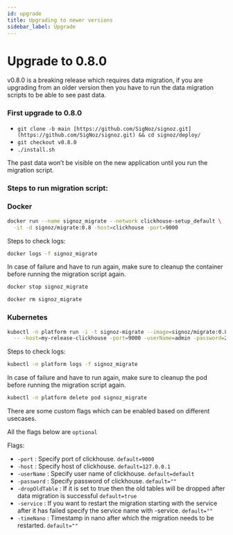 ```yaml
---
id: upgrade
title: Upgrading to newer versions
sidebar_label: Upgrade 
---
```


# Upgrade to 0.8.0

v0.8.0 is a breaking release which requires data migration, if you are upgrading from an older version then you have to run the data migration scripts to be able to see past data.

### First upgrade to 0.8.0

- `git clone -b main [https://github.com/SigNoz/signoz.git](https://github.com/SigNoz/signoz.git) && cd signoz/deploy/`
- `git checkout v0.8.0`
- `./install.sh`

The past data won’t be visible on the new application until you run the migration script.

### Steps to run migration script:

### Docker

```bash
docker run --name signoz_migrate --network clickhouse-setup_default \
  -it -d signoz/migrate:0.8 -host=clickhouse -port=9000
```

Steps to check logs:

```bash
docker logs -f signoz_migrate
```

In case of failure and have to run again, make sure to cleanup the container before running the migration script again.

```bash
docker stop signoz_migrate

docker rm signoz_migrate
```

### Kubernetes

```bash
kubectl -n platform run -i -t signoz-migrate --image=signoz/migrate:0.8 \
  -- -host=my-release-clickhouse -port=9000 -userName=admin -password=27ff0399-0d3a-4bd8-919d-17c2181e6fb9
```

Steps to check logs:

```bash
kubectl -n platform logs -f signoz_migrate
```

In case of failure and have to run again, make sure to cleanup the pod before running the migration script again.

```bash
kubectl -n platform delete pod signoz_migrate
```

There are some custom flags which can be enabled based on different usecases.

All the flags below are `optional`

Flags:

- `-port` : Specify port of clickhouse. `default=9000`
- `-host` : Specify host of clickhouse. `default=127.0.0.1`
- `-userName` : Specify user name of clickhouse. `default=default`
- `-password` : Specify password of clickhouse. `default=""`
- `-dropOldTable` : If it is set to true then the old tables will be dropped after data migration is successful `default=true`
- `-service` : If you want to restart the migration starting with the service after it has failed specify the service name with -service. `default=""`
- `-timeNano` : Timestamp in nano after which the migration needs to be restarted. `default=""`